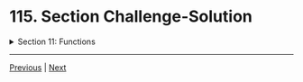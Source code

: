 # 115. Section Challenge-Solution

<details>
  <summary> Section 11: Functions </summary>

  -   using `g++`
  ```
  g++ -Wall -std=c++14 main.cpp  
  ```
  - using `-Wextra` and `-Wpedantic` options enable additional warning checks beyond the `-Wall` option, e.g. `-Wmisleading-indentation`
  ```
  g++ -Wall -Wextra -Wpedantic -Wmisleading-indentation -std=c++17 main.cpp
  ```

  - [Codebase: 115. Section Challenge-Solution](../codebase/S11_Functions/ChallengeSolution/)  

</details>



---

[Previous](./114_Section-Challenge.md) | [Next](./116_Section-Overview.md)